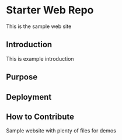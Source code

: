 # Starter Web Repo

This is the sample web site

## Introduction

This is example introduction

## Purpose

## Deployment

## How to Contribute

Sample website with plenty of files for demos